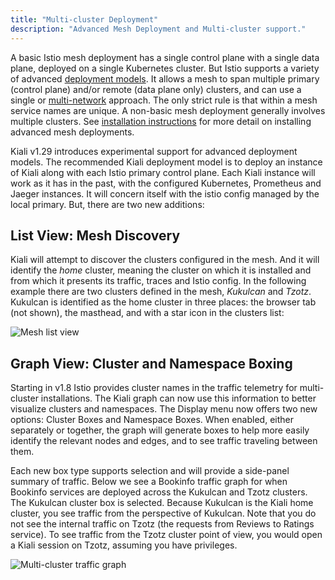 ```yaml
---
title: "Multi-cluster Deployment"
description: "Advanced Mesh Deployment and Multi-cluster support."
---
```


A basic Istio mesh deployment has a single control plane with a single data plane, deployed on a single Kubernetes cluster. But Istio supports a variety of advanced 
[deployment models](https://istio.io/latest/docs/ops/deployment/deployment-models/). It allows a mesh to span multiple primary (control plane) and/or remote (data plane only) clusters, and can use a single or
[multi-network](https://istio.io/latest/docs/ops/deployment/deployment-models/#multiple-networks) approach.  The only strict rule is that within a mesh service names are unique. A non-basic mesh deployment generally involves multiple clusters.  See [installation instructions](https://istio.io/docs/setup/install/multicluster/) for more detail on installing advanced mesh deployments.

Kiali v1.29 introduces experimental support for advanced deployment models. The recommended Kiali deployment model is to deploy an instance of Kiali along with each Istio primary control plane.  Each Kiali instance will work as it has in the past, with the configured Kubernetes, Prometheus and Jaeger instances.  It will concern itself with the istio config managed by the local primary.  But, there are two new additions:

## List View: Mesh Discovery
Kiali will attempt to discover the clusters configured in the mesh.  And it will identify the *home* cluster, meaning the cluster on which it is installed and from which it presents its traffic, traces and Istio config.  In the following example there are two clusters defined in the mesh, _Kukulcan_ and _Tzotz_.  Kukulcan is identified as the home cluster in three places: the browser tab (not shown), the masthead, and with a star icon in the clusters list:

![Mesh list view](/images/documentation/features/multi-cluster-mesh-v1.29.png "Mesh list view")

## Graph View: Cluster and Namespace Boxing

Starting in v1.8 Istio provides cluster names in the traffic telemetry for multi-cluster installations.  The Kiali graph can now use this information to better visualize clusters and namespaces.  The Display menu now offers two new options: Cluster Boxes and Namespace Boxes.  When enabled, either separately or together, the graph will generate boxes to help more easily identify the relevant nodes and edges, and to see traffic traveling between them.

Each new box type supports selection and will provide a side-panel summary of traffic.  Below we see a Bookinfo traffic graph for when Bookinfo services are deployed across the Kukulcan and Tzotz clusters. The Kukulcan cluster box is selected. Because Kukulcan is the Kiali home cluster, you see traffic from the perspective of Kukulcan. Note that you do not see the internal traffic on Tzotz (the requests from Reviews to Ratings service).  To see traffic from the Tzotz cluster point of view, you would open a Kiali session on Tzotz, assuming you have privileges.

![Multi-cluster traffic graph](/images/documentation/features/multi-cluster-graph-v1.29.png "Multi-cluster traffic graph")

